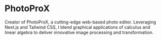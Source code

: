 # PhotoProX
Creator of PhotoProX, a cutting-edge web-based photo editor. Leveraging Next.js and Tailwind CSS, I blend graphical applications of calculus and linear algebra to deliver innovative image processing and transformation.
